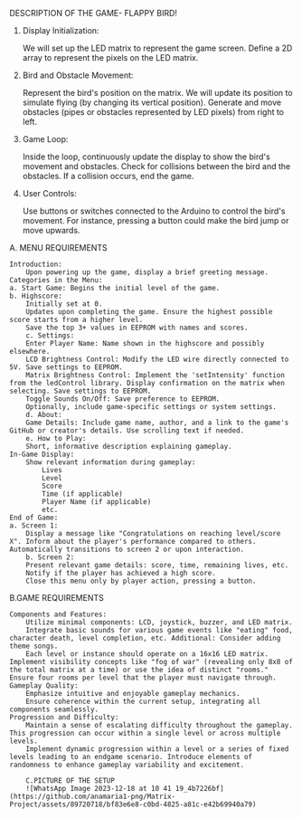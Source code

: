 DESCRIPTION OF THE GAME- FLAPPY BIRD!
1. Display Initialization:

    We will set up the LED matrix to represent the game screen. Define a 2D array to represent the pixels on the LED matrix.

2. Bird and Obstacle Movement:

    Represent the bird's position on the matrix. We will update its position to simulate flying (by changing its vertical position).
    Generate and move obstacles (pipes or obstacles represented by LED pixels) from right to left.

3. Game Loop:

    Inside the loop, continuously update the display to show the bird's movement and obstacles.
    Check for collisions between the bird and the obstacles. If a collision occurs, end the game.

4. User Controls:

    Use buttons or switches connected to the Arduino to control the bird's movement. For instance, pressing a button could make the bird jump or move upwards.


A. MENU REQUIREMENTS

    Introduction:
        Upon powering up the game, display a brief greeting message.
    Categories in the Menu:
    a. Start Game: Begins the initial level of the game.
    b. Highscore:
        Initially set at 0.
        Updates upon completing the game. Ensure the highest possible score starts from a higher level.
        Save the top 3+ values in EEPROM with names and scores.
        c. Settings:
        Enter Player Name: Name shown in the highscore and possibly elsewhere.
        LCD Brightness Control: Modify the LED wire directly connected to 5V. Save settings to EEPROM.
        Matrix Brightness Control: Implement the 'setIntensity' function from the ledControl library. Display confirmation on the matrix when selecting. Save settings to EEPROM.
        Toggle Sounds On/Off: Save preference to EEPROM.
        Optionally, include game-specific settings or system settings.
        d. About:
        Game Details: Include game name, author, and a link to the game's GitHub or creator's details. Use scrolling text if needed.
        e. How to Play:
        Short, informative description explaining gameplay.
    In-Game Display:
        Show relevant information during gameplay:
            Lives
            Level
            Score
            Time (if applicable)
            Player Name (if applicable)
            etc.
    End of Game:
    a. Screen 1:
        Display a message like "Congratulations on reaching level/score X". Inform about the player's performance compared to others. Automatically transitions to screen 2 or upon interaction.
        b. Screen 2:
        Present relevant game details: score, time, remaining lives, etc.
        Notify if the player has achieved a high score.
        Close this menu only by player action, pressing a button.

B.GAME REQUIREMENTS

    Components and Features:
        Utilize minimal components: LCD, joystick, buzzer, and LED matrix.
        Integrate basic sounds for various game events like "eating" food, character death, level completion, etc. Additional: Consider adding theme songs.
        Each level or instance should operate on a 16x16 LED matrix. Implement visibility concepts like "fog of war" (revealing only 8x8 of the total matrix at a time) or use the idea of distinct "rooms." Ensure four rooms per level that the player must navigate through.
    Gameplay Quality:
        Emphasize intuitive and enjoyable gameplay mechanics.
        Ensure coherence within the current setup, integrating all components seamlessly.
    Progression and Difficulty:
        Maintain a sense of escalating difficulty throughout the gameplay. This progression can occur within a single level or across multiple levels.
        Implement dynamic progression within a level or a series of fixed levels leading to an endgame scenario. Introduce elements of randomness to enhance gameplay variability and excitement.

        C.PICTURE OF THE SETUP
        ![WhatsApp Image 2023-12-18 at 10 41 19_4b7226bf](https://github.com/anamaria1-png/Matrix-Project/assets/89720718/bf83e6e8-c0bd-4825-a81c-e42b69940a79)

